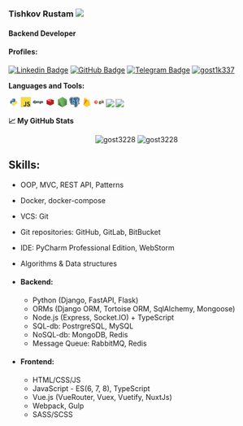 ### Tishkov Rustam <img src="https://media.giphy.com/media/hvRJCLFzcasrR4ia7z/giphy.gif" width="25px">
#### Backend Developer

#### Profiles:
[![Linkedin Badge](https://img.shields.io/badge/-Rustam_Tishkov-0077B7?style=flat-square&labelColor=0077B7&logo=linkedin&logoColor=white&link=https://www.linkedin.com/in/rustam-tishkov-7633841b4/)](https://www.linkedin.com/in/rustam-tishkov-7633841b4/) [![GitHub Badge](https://img.shields.io/badge/-gost3228-171c23?style=flat-square&labelColor=171c23&logo=github&logoColor=white&link=https://github.com/gost3228)](https://github.com/gost3228) [![Telegram Badge](https://img.shields.io/badge/-gost1k337-2BA5E0?style=flat-square&labelColor=2BA5E0&logo=telegram&logoColor=white&link=https://t.me/gost1k337/)](https://t.me/gost1k337) <a href="https://leetcode.com/gost1k337/"><img src="https://img.shields.io/badge/dynamic/json?style=flat-square&labelColor=black&color=%23ffa116&label=Solved&query=solvedOverTotal&url=https%3A%2F%2Fleetcode-badge.vercel.app%2Fapi%2Fusers%2Fgost1k337&logo=leetcode&logoColor=yellow)" alt="gost1k337" /> </a>



<p></p>

**Languages and Tools:**  

<code><img height="20" src="https://raw.githubusercontent.com/github/explore/80688e429a7d4ef2fca1e82350fe8e3517d3494d/topics/python/python.png"></code>
<code><img height="20" src="https://raw.githubusercontent.com/github/explore/80688e429a7d4ef2fca1e82350fe8e3517d3494d/topics/javascript/javascript.png"></code>
<code><img height="20" src="https://raw.githubusercontent.com/github/explore/80688e429a7d4ef2fca1e82350fe8e3517d3494d/topics/django/django.png"></code>
<code><img height="20" src="https://raw.githubusercontent.com/github/explore/80688e429a7d4ef2fca1e82350fe8e3517d3494d/topics/redis/redis.png"></code>
<code><img height="20" src="https://raw.githubusercontent.com/github/explore/80688e429a7d4ef2fca1e82350fe8e3517d3494d/topics/nodejs/nodejs.png"></code>
<code><img height="20" src="https://raw.githubusercontent.com/github/explore/80688e429a7d4ef2fca1e82350fe8e3517d3494d/topics/postgresql/postgresql.png"></code>
<code><img height="20" src="https://raw.githubusercontent.com/github/explore/80688e429a7d4ef2fca1e82350fe8e3517d3494d/topics/firebase/firebase.png"></code>
<code><img height="20" src="https://raw.githubusercontent.com/github/explore/80688e429a7d4ef2fca1e82350fe8e3517d3494d/topics/git/git.png"></code>
<code><img height="20" src="https://styles.redditmedia.com/t5_22y58b/styles/communityIcon_r5ax236rfw961.png"></code>
<code><img height="20" src="https://upload.wikimedia.org/wikipedia/commons/1/19/Celery_logo.png"></code>

**📈 My GitHub Stats**

<p align="center"> <img height=200 src="https://github-readme-stats.vercel.app/api?username=gost3228&show_icons=true&theme=github" alt="gost3228" /> <img height=200 src="https://github-readme-stats.vercel.app/api/top-langs/?username=gost3228&count_private=true&hide=tsql,html&langs_count=10&theme=github&layout=compact" alt="gost3228" /></p>

Skills:
---
  + OOP, MVC, REST API, Patterns
  + Docker, docker-compose
  + VCS: Git
  + Git repositories: GitHub, GitLab, BitBucket
  + IDE: PyCharm Professional Edition, WebStorm
  + Algorithms & Data structures

 
  + #### Backend:
  
    + Python (Django, FastAPI, Flask)
    + ORMs (Django ORM, Tortoise ORM, SqlAlchemy, Mongoose)
    + Node.js (Express, Socket.IO) + TypeScript
    + SQL-db: PostrgreSQL, MySQL
    + NoSQL-db: MongoDB, Redis
    + Message Queue: RabbitMQ, Redis


  + #### Frontend:

    + HTML/CSS/JS
    + JavaScript - ES(6, 7, 8), TypeScript
    + Vue.js (VueRouter, Vuex, Vuetify, NuxtJs)
    + Webpack, Gulp
    + SASS/SCSS
  
